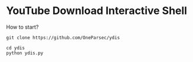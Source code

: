 # YouTube Download Interactive Shell

How to start?

```
git clone https://github.com/OneParsec/ydis

cd ydis
python ydis.py
```
